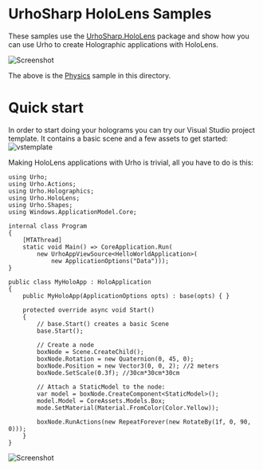 UrhoSharp HoloLens Samples
=======

These samples use the [UrhoSharp.HoloLens](https://www.nuget.org/packages/UrhoSharp.HoloLens/) package 
and show how you can use Urho to create Holographic applications with HoloLens.

![Screenshot](05_Physics/Screenshots/Video2.gif) 

The above is the [Physics](https://github.com/xamarin/urho-samples/blob/master/HoloLens/05_Physics/) sample in this directory.


Quick start
=======

In order to start doing your holograms you can try our Visual Studio project template. It contains a basic scene
and a few assets to get started:
![vstemplate](https://habrastorage.org/files/dc7/595/7d9/dc75957d9f9c4e49acfeea9c6c25bd3e.gif)


Making HoloLens applications with Urho is trivial, all you have to do is this:

```
using Urho;
using Urho.Actions;
using Urho.Holographics;
using Urho.HoloLens;
using Urho.Shapes;
using Windows.ApplicationModel.Core;

internal class Program
{
    [MTAThread]
    static void Main() => CoreApplication.Run(
        new UrhoAppViewSource<HelloWorldApplication>(
            new ApplicationOptions("Data")));
}

public class MyHoloApp : HoloApplication
{
    public MyHoloApp(ApplicationOptions opts) : base(opts) { }

    protected override async void Start()
    {
        // base.Start() creates a basic Scene
        base.Start();
        
        // Create a node
        boxNode = Scene.CreateChild();
        boxNode.Rotation = new Quaternion(0, 45, 0);
        boxNode.Position = new Vector3(0, 0, 2); //2 meters 
        boxNode.SetScale(0.3f); //30cm*30cm*30cm

        // Attach a StaticModel to the node:
        var model = boxNode.CreateComponent<StaticModel>();
        model.Model = CoreAssets.Models.Box;
        mode.SetMaterial(Material.FromColor(Color.Yellow));
        
        boxNode.RunActions(new RepeatForever(new RotateBy(1f, 0, 90, 0)));
    }
}
```

![Screenshot](06_CrowdNavigation/Screenshots/Video.gif) 
